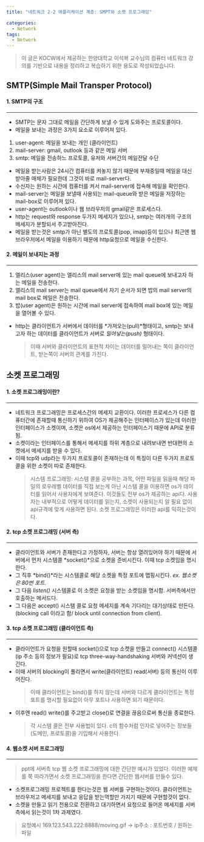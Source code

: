 ```yaml
---
title: "네트워크 2-2 애플리케이션 계층: SMPT와 소켓 프로그래밍"

categories:
  - Network
tags:
  - Network
---
```


> 이 글은 KOCW에서 제공하는 한양대학교 이석복 교수님의 컴퓨터 네트워크 강의를 기반으로 내용을 정리하고 복습하기 위한 용도로 작성되었습니다.

## SMTP(Simple Mail Transper Protocol)

#### 1. SMTP의 구조

---

- SMTP는 문자 그대로 메일을 간단하게 보낼 수 있게 도와주는 프로토콜이다.
- 메일을 보내는 과정은 3가지 요소로 이루어져 있다.

1.  user-agent: 메일을 보내는 개인 (클라이언트)
2.  mail-server: gmail, outlook 등과 같은 메일 서버
3.  smtp: 메일을 전송하느 프로토콜, 유저와 서버간의 메일전달 수단

- 메일을 받는사람은 24시간 컴퓨터를 켜놓지 않기 때문에 부재중일때 메일을 대신 받아줄 매체가 필요한데 그것이 바로 mail-server다.
- 수신자는 원하는 시간에 컴퓨터를 켜서 mail-server에 접속해 메일을 확인한다.
- mail-server는 메일을 보낼때 사용되는 mail-queue와 받은 메일을 저장하는 mail-box로 이루어져 있다.
- user-agent는 outlook이나 웹 브라우저의 gmail같은 프로세스다.
- http는 request와 response 두가지 메세지가 있으나, smtp는 여러개의 구조의 메세지가 분할되서 주고받아진다.
- 메일을 받는것은 smtp가 아닌 별도의 프로토콜(pop, imap)등이 있으나 최근엔 웹 브라우저에서 메일을 이용하기 때문에 http요청으로 메일을 수신한다.

#### 2. 메일이 보내지는 과정

---

1. 엘리스(user agent)는 엘리스의 mail server에 있는 mail queue에 보내고자 하는 메일을 전송한다.
2. 엘리스의 mail server는 mail queue에서 자기 순서가 되면 밥의 mail server의 mail box로 메일은 전송한다.
3. 밥(user agent)은 원하는 시간에 mail server에 접속하여 mail box에 있는 메일을 열어볼 수 있다.

- http는 클라이언트가 서버에서 데이터를 *가져오는(pull)*형태이고, smtp는 보내고자 하는 데이터를 클라이언트가 서버로 _밀어넣는(push)_ 형태이다.
  > 이때 서버와 클라이언트의 표현적 차이는 데이터를 밀어내는 쪽이 클라이언트, 받는쪽이 서버의 관계를 가진다.

## 소켓 프로그래밍

#### 1. 소켓 프로그래밍이란?

---

- 네트워크 프로그래밍은 프로세스간의 메세지 교환이다. 이러한 프로세스가 다른 컴퓨터간에 존재할때 통신하기 위하여 OS가 제공해주는 인터페이스가 있는데 이러한 인터페이스가 소켓이며, 소켓은 os에서 제공하는 인터페이스기 때문에 API로 분류됨.
- 소켓이라는 인터페이스를 통해서 메세지를 하위 계층으로 내려보내면 반대편의 소켓에서 메세지를 받을 수 있다.
- 이때 tcp와 udp라는 두가지 프로토콜이 존재하는데 이 특징이 다른 두가지 프로토콜을 위한 소켓이 따로 존재한다.
  > 시스템 프로그래밍: 시스템 콜을 공부하는 과목, 어떤 파일을 읽을때 해당 파일의 로우레벨 데이터를 직접 보는게 아닌 시스템 콜을 이용하면 os가 데이터를 읽어서 사용자에게 보여준다. 이것들도 전부 os가 제공하는 api다. 사용자는 내부적으로 어떻게 데이터를 읽는지, 소켓이 사용되는지 알 필요 없이 api규격에 맞게 사용하면 된다. 소켓 프로그래밍은 이러한 api를 익히는것이다.

#### 2. tcp 소켓 프로그래밍 (서버 측)

---

- 클라이언트와 서버가 존재한다고 가정하자, 서버는 항상 열려있어야 하기 때문에 서버에서 먼저 시스템콜 *socket()*으로 소켓을 준비시킨다. 이때 tcp 소켓임을 명시한다.
- 그 직후 *bind()*라는 시스템콜로 해당 소켓을 특정 포트에 맵핑시킨다. _ex. 웹소켓은 80번 포트._
- 그 다음 _listen()_ 시스템콜로 이 소켓은 요청을 받는 소켓임을 명시함. 서버측에서만 호출하는 메서드다.
- 그 다음은 accept() 시스템 콜로 요청 메세지를 계속 기다리는 대기상태로 만든다.(blocking call 이라고 함/ block until connection from client).

#### 3. tcp 소켓 프로그래밍 (클라이언트 측)

---

- 클라이언트가 요청을 원할때 socket()으로 tcp 소켓을 만들고 connect() 시스템콜(ip 주소 등의 정보가 필요)로 tcp three-way-handshaking 서버와 커넥션이 생긴다.
- 이때 서버의 blocking이 풀리면서 write(클라이언트) read(서버) 등의 통신이 이루어진다.
  > 이때 클라이언트는 bind()를 하지 않는데 서버와 다르게 클라이언트는 특정 포트를 명시할 필요없이 아무 포트나 사용하면 되기 때문이다.
- 이후엔 read() write()를 주고받고 close()로 연결을 끊음으로써 통신을 종료한다.
  > 각 시스템 콜은 전부 사용법이 있다. c의 함수처럼 인자로 넣어주는 정보들(도메인, 프로토콜)을 기입해서 사용한다.

#### 4. 웹소켓 서버 프로그래밍

---

> ppt에 서버측 tcp 웹 소켓 프로그래밍에 대한 간단한 예시가 있었다. 이러한 예제를 쭉 따라가면서 소켓 프로그래밍을 한다면 간단한 웹서버를 만들수 있다.

- 소켓프로그래밍 프로젝트를 한다는것은 웹 서버를 구현하는것이다. 클라이언트는 브라우저고 메세지를 보내고 응답을 받는역할만 가지기 때문에 구현할것이 없다.
- 소켓을 만들고 읽기 전용으로 전환하고 대기하면서 요청으로 들어온 메세지를 서버측에서 읽는것이 1차 과제였다.

> 요청예시 169.123.543.222:8888/moving.gif -> ip주소 : 포트번호 / 원하는 파일

